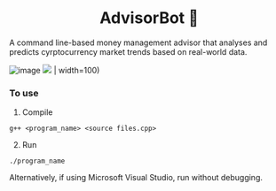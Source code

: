 <h1 align="center"> AdvisorBot 🤖 </h1>

A command line-based money management advisor that analyses and predicts cyrptocurrency market trends based on real-world data.

![image](https://user-images.githubusercontent.com/84393679/214247062-b0d025d8-5276-4b5e-b228-775a31e6019b.png)
![](https://user-images.githubusercontent.com/84393679/214247062-b0d025d8-5276-4b5e-b228-775a31e6019b.png) | width=100)


### To use
1. Compile 

```
g++ <program_name> <source files.cpp> 
```

2. Run 
```
./program_name
```

Alternatively, if using Microsoft Visual Studio, run without debugging. 
